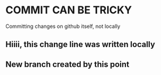 
# COMMIT CAN BE TRICKY

Committing changes on github itself, not locally


## Hiiii, this change line was written locally 
## New branch created by this point